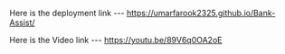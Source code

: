 Here is the deployment link --- https://umarfarook2325.github.io/Bank-Assist/

Here is the Video link --- https://youtu.be/89V6q0OA2oE
